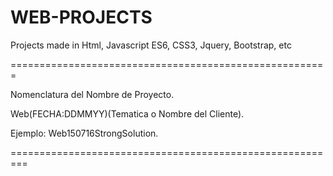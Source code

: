# WEB-PROJECTS

Projects made in Html, Javascript ES6, CSS3, Jquery, Bootstrap, etc

=======================================================

Nomenclatura del Nombre de Proyecto.

Web(FECHA:DDMMYY)(Tematica o Nombre del Cliente).

Ejemplo: Web150716StrongSolution.

=========================================================

